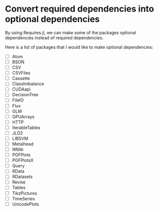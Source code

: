 # Convert required dependencies into optional dependencies

By using Requires.jl, we can make some of the packages optional dependencies instead of required dependencies.

Here is a list of packages that I would like to make optional dependencies:
- [ ] Atom
- [ ] BSON
- [ ] CSV
- [ ] CSVFiles
- [ ] Cassette
- [ ] ClassImbalance
- [ ] CUDAapi
- [ ] DecisionTree
- [ ] FileIO
- [ ] Flux
- [ ] GLM
- [ ] GPUArrays
- [ ] HTTP
- [ ] IterableTables
- [ ] JLD2
- [ ] LIBSVM
- [ ] Metalhead
- [ ] NNlib
- [ ] PGFPlots
- [ ] PGFPlotsX
- [ ] Query
- [ ] RData
- [ ] RDatasets
- [ ] Revise
- [ ] Tables
- [ ] TikzPictures
- [ ] TimeSeries
- [ ] UnicodePlots
